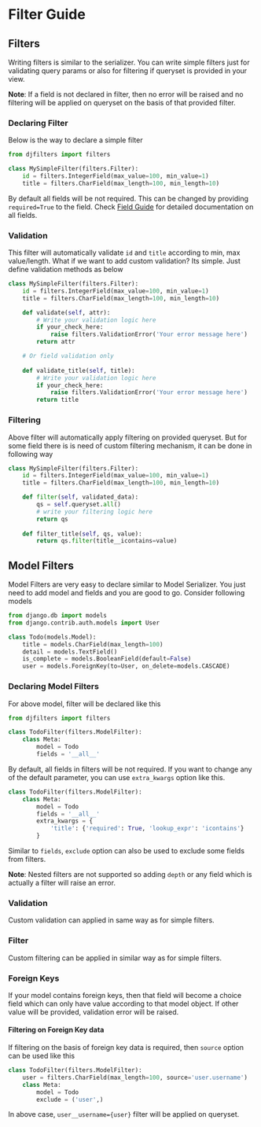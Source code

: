 # Filter Guide

## Filters
Writing filters is similar to the serializer. You can write simple filters just for validating query params or also for filtering if queryset is provided in your view. 

**Note**: If a field is not declared in filter, then no error will be raised and no filtering will be applied on queryset on the basis of that provided filter.

### Declaring Filter

Below is the way to declare a simple filter

```python
from djfilters import filters

class MySimpleFilter(filters.Filter):
    id = filters.IntegerField(max_value=100, min_value=1)
    title = filters.CharField(max_length=100, min_length=10)
```
By default all fields will be not required. This can be changed by providing `required=True` to the field. Check [Field Guide](/filter_fields/) for detailed documentation on all fields.
### Validation

This filter will automatically validate `id` and `title` according to min, max value/length. What if we want to add custom validation? Its simple. Just define validation methods as below

```python
class MySimpleFilter(filters.Filter):
    id = filters.IntegerField(max_value=100, min_value=1)
    title = filters.CharField(max_length=100, min_length=10)

    def validate(self, attr):
        # Write your validation logic here
        if your_check_here:
            raise filters.ValidationError('Your error message here')
        return attr

    # Or field validation only
    
    def validate_title(self, title):
        # Write your validation logic here
        if your_check_here:
            raise filters.ValidationError('Your error message here')
        return title
```

### Filtering
Above filter will automatically apply filtering on provided queryset. But for some field there is is need of custom filtering mechanism, it can be done in following way

```python
class MySimpleFilter(filters.Filter):
    id = filters.IntegerField(max_value=100, min_value=1)
    title = filters.CharField(max_length=100, min_length=10)

    def filter(self, validated_data):
        qs = self.queryset.all()
        # write your filtering logic here
        return qs
    
    def filter_title(self, qs, value):
        return qs.filter(title__icontains=value)
```

## Model Filters

Model Filters are very easy to declare similar to Model Serializer. You just need to add model and fields and you are good to go. Consider following models
```python
from django.db import models
from django.contrib.auth.models import User

class Todo(models.Model):
    title = models.CharField(max_length=100)
    detail = models.TextField()
    is_complete = models.BooleanField(default=False)
    user = models.ForeignKey(to=User, on_delete=models.CASCADE)
```

### Declaring Model Filters
For above model, filter will be declared like this
```python
from djfilters import filters

class TodoFilter(filters.ModelFilter):
    class Meta:
        model = Todo
        fields = '__all__'
```
By default, all fields in filters will be not required. If you want to change any of the default parameter, you can use `extra_kwargs` option like this.

```python
class TodoFilter(filters.ModelFilter):
    class Meta:
        model = Todo
        fields = '__all__'
        extra_kwargs = {
            'title': {'required': True, 'lookup_expr': 'icontains'}
        }
```
Similar to `fields`, `exclude` option can also be used to exclude some fields from filters. 

**Note**: Nested filters are not supported so adding `depth` or any field which is actually a filter will raise an error.

### Validation
Custom validation can applied in same way as for simple filters.

### Filter
Custom filtering can be applied in similar way as for simple filters.

### Foreign Keys

If your model contains foreign keys, then that field will become a choice field which can only have value according to that model object. If other value will be provided, validation error will be raised.

#### Filtering on Foreign Key data
If filtering on the basis of foreign key data is required, then `source` option can be used like this

```python
class TodoFilter(filters.ModelFilter):
    user = filters.CharField(max_length=100, source='user.username')
    class Meta:
        model = Todo
        exclude = ('user',)
```

In above case, `user__username={user}` filter will be applied on queryset. 

